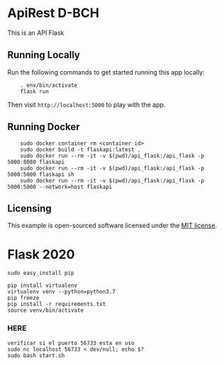 # ApiRest D-BCH

This is an API Flask 

## Running Locally

Run the following commands to get started running this app locally:
```RUN: 
    . env/bin/activate
    flask run
```

Then visit `http://localhost:5000` to play with the app.

## Running Docker

```
    sudo docker container rm <container id>
    sudo docker build -t flaskapi:latest .
    sudo docker run --rm -it -v $(pwd)/api_flask:/api_flask -p 5000:8080 flaskapi
    sudo docker run --rm -it -v $(pwd)/api_flask:/api_flask -p 5000:5000 flaskapi sh
    sudo docker run --rm -it -v $(pwd)/api_flask:/api_flask -p 5000:5000 --network=host flaskapi
```
## Licensing

This example is open-sourced software licensed under the
[MIT license](https://opensource.org/licenses/MIT).

# Flask 2020
```
sudo easy_install pip

pip install virtualenv
virtualenv venv --python=python3.7
pip freeze
pip install -r requirements.txt
source venv/bin/activate

```
### HERE
```
verificar si el puerto 56733 esta en uso
sudo nc localhost 56733 < dev/null; echo $?
sudo bash start.sh
```
